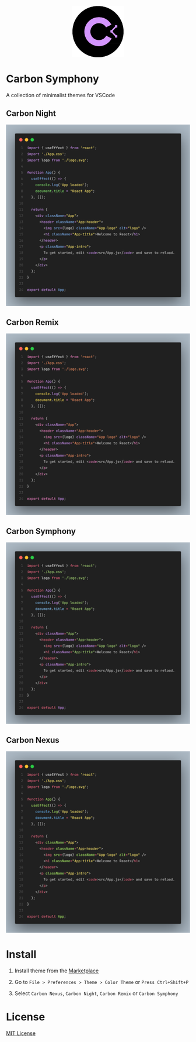 <div align="center">
<img src="./assets/icon.jpg" width="140"/>
</div>

# Carbon Symphony

A collection of minimalist themes for VSCode

## Carbon Night
![preview-carbon-night](./assets/carbon-night.png)

## Carbon Remix
![preview-carbon-remix](./assets/carbon-remix.png)

## Carbon Symphony
![preview-carbon-symphony](./assets/carbon-symphony.png)

## Carbon Nexus
![preview-carbon-nexus](./assets/carbon-nexus.png)

# Install

1. Install theme from the [Marketplace](https://marketplace.visualstudio.com/items?itemName=JefersonFerreira.carbon-symphony)

2. Go to `File > Preferences > Theme > Color Theme` or `Press Ctrl+Shift+P`

3. Select `Carbon Nexus`, `Carbon Night`, `Carbon Remix` or `Carbon Symphony`

# License
[MIT License](./LICENSE)